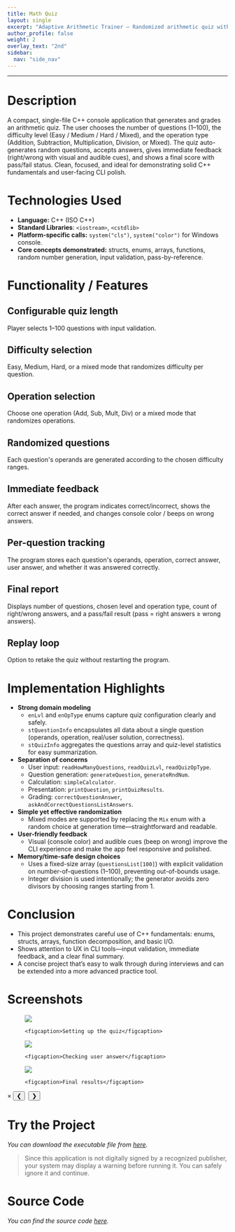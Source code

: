 ```yaml
---
title: Math Quiz
layout: single
excerpt: "Adaptive Arithmetic Trainer — Randomized arithmetic quiz with instant grading, difficulty/op-type control, and pass/fail summary."
author_profile: false
weight: 2
overlay_text: "2nd"
sidebar:
  nav: "side_nav"
---
```

---
# Description
A compact, single-file C++ console application that generates and grades an arithmetic quiz. The user chooses the number of questions (1–100), the difficulty level (Easy / Medium / Hard / Mixed), and the operation type (Addition, Subtraction, Multiplication, Division, or Mixed). The quiz auto-generates random questions, accepts answers, gives immediate feedback (right/wrong with visual and audible cues), and shows a final score with pass/fail status. Clean, focused, and ideal for demonstrating solid C++ fundamentals and user-facing CLI polish.

# Technologies Used
- **Language:** C++ (ISO C++)
- **Standard Libraries**: `<iostream>`, `<cstdlib>`
- **Platform-specific calls:** `system("cls")`, `system("color")` for Windows console.
- **Core concepts demonstrated:** structs, enums, arrays, functions, random number generation, input validation, pass-by-reference.

# Functionality / Features
## Configurable quiz length
Player selects 1–100 questions with input validation.

## Difficulty selection
Easy, Medium, Hard, or a mixed mode that randomizes difficulty per question.

## Operation selection
Choose one operation (Add, Sub, Mult, Div) or a mixed mode that randomizes operations.

## Randomized questions
Each question's operands are generated according to the chosen difficulty ranges.

## Immediate feedback
After each answer, the program indicates correct/incorrect, shows the correct answer if needed, and changes console color / beeps on wrong answers.

## Per-question tracking
The program stores each question's operands, operation, correct answer, user answer, and whether it was answered correctly.

## Final report
Displays number of questions, chosen level and operation type, count of right/wrong answers, and a pass/fail result (pass = right answers ≥ wrong answers).

## Replay loop
Option to retake the quiz without restarting the program.

# Implementation Highlights
- **Strong domain modeling**
  - `enLvl` and `enOpType` enums capture quiz configuration clearly and safely.
  - `stQuestionInfo` encapsulates all data about a single question (operands, operation, real/user solution, correctness).
  - `stQuizInfo` aggregates the questions array and quiz-level statistics for easy summarization.
- **Separation of concerns**
  - User input: `readHowManyQuestions`, `readQuizLvl`, `readQuizOpType`.
  - Question generation: `generateQuestion`, `generateRndNum`.
  - Calculation: `simpleCalculator`.
  - Presentation: `printQuestion`, `printQuizResults`.
  - Grading: `correctQuestionAnswer`, `askAndCorrectQuestionsListAnswers`.
- **Simple yet effective randomization**
  - Mixed modes are supported by replacing the `Mix` enum with a random choice at generation time—straightforward and readable.
- **User-friendly feedback**
  - Visual (console color) and audible cues (beep on wrong) improve the CLI experience and make the app feel responsive and polished.
- **Memory/time-safe design choices**
  - Uses a fixed-size array (`questionsList[100]`) with explicit validation on number-of-questions (1–100), preventing out-of-bounds usage.
  - Integer division is used intentionally; the generator avoids zero divisors by choosing ranges starting from 1.

# Conclusion
- This project demonstrates careful use of C++ fundamentals: enums, structs, arrays, function decomposition, and basic I/O.
- Shows attention to UX in CLI tools—input validation, immediate feedback, and a clear final summary.
- A concise project that’s easy to walk through during interviews and can be extended into a more advanced practice tool.

# Screenshots
<div class="screenshots-grid">
  <figure>
    <img src="../../assets/images/screenshots/CppConsoleApps/Math_Quiz/Setting-Up-The-Quiz.png">
  
    <figcaption>Setting up the quiz</figcaption>
  </figure>

  <figure>
    <img src="../../assets/images/screenshots/CppConsoleApps/Math_Quiz/Checking-User-Answer.png">
  
    <figcaption>Checking user answer</figcaption>
  </figure>

  <figure>
    <img src="../../assets/images/screenshots/CppConsoleApps/Math_Quiz/Final-Results.png">
  
    <figcaption>Final results</figcaption>
  </figure>
</div>

<div class="lightbox" id="lightbox">
  <span class="close">&times;</span>
  <button class="prev">&#10094;</button>
  <img class="lightbox-image" src="" alt="">
  <button class="next">&#10095;</button>
  <div class="lightbox-caption"></div>
</div>

<script src="../../assets/js/screenshot-image-overlay.js"></script>

# Try the Project
*You can download the executable file from [here](https://drive.google.com/uc?export=download&id=1K1Mo5HN8hyoB7xTXpZ0xNObSTd61n2bM).*

> Since this application is not digitally signed by a recognized publisher, your system may display a warning before running it. You can safely ignore it and continue.

# Source Code
*You can find the source code [here](https://gist.github.com/AbdulrahmanMohammadSalem/64270366ce4618d525bbeaf2925a4b82).*